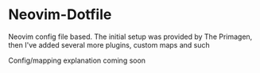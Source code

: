 # Neovim-Dotfile
Neovim config file based. The initial setup was provided by The Primagen, then I've added several more plugins, custom maps and such

Config/mapping explanation coming soon 
